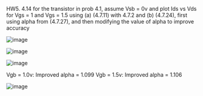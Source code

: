 HW5. 4.14
for the transistor in prob 4.1, assume Vsb = 0v and plot Ids vs Vds for Vgs = 1 and Vgs = 1.5
using (a) (4.7.11) with 4.7.2 and (b) (4.7.24), first using alpha from (4.7.27),
and then modifying the value of alpha to improve accuracy


![image](https://github.com/jordanpaul98/homeworkProblems/assets/147276895/b2a2b8b6-54d6-4e1b-a299-0ed1e5a3c7c6)

![image](https://github.com/jordanpaul98/homeworkProblems/assets/147276895/4acd15ee-61d6-4ecd-8c64-2523def578e9)

![image](https://github.com/jordanpaul98/homeworkProblems/assets/147276895/a4dc99eb-c435-4bfc-ba41-09a5a01ff8c3)

Vgb = 1.0v: Improved alpha = 1.099
Vgb = 1.5v: Improved alpha = 1.106 

![image](https://github.com/jordanpaul98/homeworkProblems/assets/147276895/cac3ff4d-dea4-4639-ab7f-776f100b2b21)

